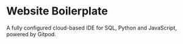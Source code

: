 # Website Boilerplate
A fully configured cloud-based IDE for SQL, Python and JavaScript, powered by Gitpod.
